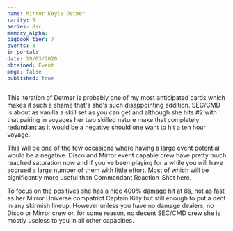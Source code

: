 ```yaml
---
name: Mirror Keyla Detmer
rarity: 5
series: dsc
memory_alpha:
bigbook_tier: 7
events: 8
in_portal:
date: 19/03/2020
obtained: Event
mega: false
published: true
---
```


This iteration of Detmer is probably one of my most anticipated cards which makes it such a shame that's she's such disappointing addition. SEC/CMD is about as vanilla a skill set as you can get and although she hits #2 with that pairing in voyages her two skilled nature make that completely redundant as it would be a negative should one want to hit a ten hour voyage.

This will be one of the few occasions where having a large event potential would be a negative. Disco and Mirror event capable crew have pretty much reached saturation now and if you've been playing for a while you will have accrued a large number of them with little effort. Most of which will be significantly more useful than Commandant Reaction-Shot here.

To focus on the positives she has a nice 400% damage hit at 8s, not as fast as her Mirror Universe compatriot Captain Killy but still enough to put a dent in any skirmish lineup. However unless you have no damage dealers, no Disco or Mirror crew or, for some reason, no decent SEC/CMD crew she is mostly useless to you in all other capacities.
